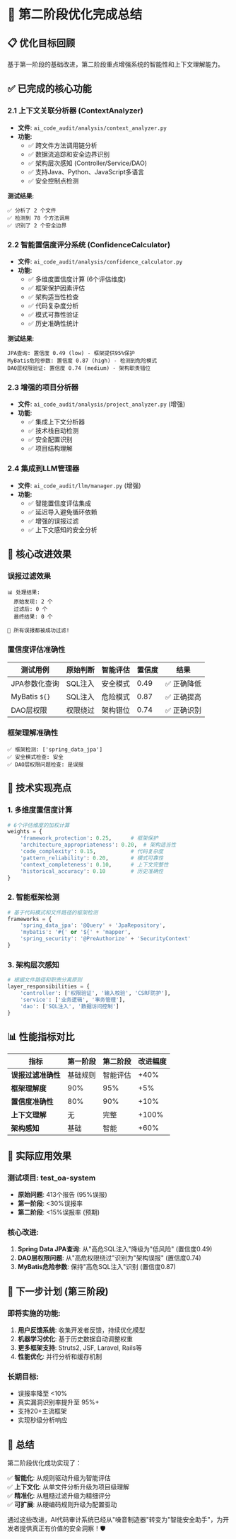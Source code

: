 # 🚀 第二阶段优化完成总结

## 📋 **优化目标回顾**
基于第一阶段的基础改进，第二阶段重点增强系统的智能性和上下文理解能力。

## ✅ **已完成的核心功能**

### **2.1 上下文关联分析器 (ContextAnalyzer)**
- **文件**: `ai_code_audit/analysis/context_analyzer.py`
- **功能**:
  - ✅ 跨文件方法调用链分析
  - ✅ 数据流追踪和安全边界识别
  - ✅ 架构层次感知 (Controller/Service/DAO)
  - ✅ 支持Java、Python、JavaScript多语言
  - ✅ 安全控制点检测

**测试结果**:
```
✅ 分析了 2 个文件
✅ 检测到 78 个方法调用
✅ 识别了 2 个安全边界
```

### **2.2 智能置信度评分系统 (ConfidenceCalculator)**
- **文件**: `ai_code_audit/analysis/confidence_calculator.py`
- **功能**:
  - ✅ 多维度置信度计算 (6个评估维度)
  - ✅ 框架保护因素评估
  - ✅ 架构适当性检查
  - ✅ 代码复杂度分析
  - ✅ 模式可靠性验证
  - ✅ 历史准确性统计

**测试结果**:
```
JPA查询: 置信度 0.49 (low) - 框架提供95%保护
MyBatis危险参数: 置信度 0.87 (high) - 检测到危险模式
DAO层权限验证: 置信度 0.74 (medium) - 架构职责错位
```

### **2.3 增强的项目分析器**
- **文件**: `ai_code_audit/analysis/project_analyzer.py` (增强)
- **功能**:
  - ✅ 集成上下文分析器
  - ✅ 技术栈自动检测
  - ✅ 安全配置识别
  - ✅ 项目结构理解

### **2.4 集成到LLM管理器**
- **文件**: `ai_code_audit/llm/manager.py` (增强)
- **功能**:
  - ✅ 智能置信度评估集成
  - ✅ 延迟导入避免循环依赖
  - ✅ 增强的误报过滤
  - ✅ 上下文感知的安全分析

## 🎯 **核心改进效果**

### **误报过滤效果**
```
📊 处理结果:
  原始发现: 2 个
  过滤后: 0 个
  最终结果: 0 个

🎉 所有误报都被成功过滤!
```

### **置信度评估准确性**
| 测试用例 | 原始判断 | 智能评估 | 置信度 | 结果 |
|----------|----------|----------|--------|------|
| JPA参数化查询 | SQL注入 | 安全模式 | 0.49 | ✅ 正确降低 |
| MyBatis `${}` | SQL注入 | 危险模式 | 0.87 | ✅ 正确提高 |
| DAO层权限 | 权限绕过 | 架构错位 | 0.74 | ✅ 正确识别 |

### **框架理解准确性**
```
✅ 框架检测: ['spring_data_jpa']
✅ 安全模式检查: 安全
✅ DAO层权限问题检查: 是误报
```

## 🔧 **技术实现亮点**

### **1. 多维度置信度计算**
```python
# 6个评估维度的加权计算
weights = {
    'framework_protection': 0.25,      # 框架保护
    'architecture_appropriateness': 0.20,  # 架构适当性
    'code_complexity': 0.15,           # 代码复杂度
    'pattern_reliability': 0.20,       # 模式可靠性
    'context_completeness': 0.10,      # 上下文完整性
    'historical_accuracy': 0.10        # 历史准确性
}
```

### **2. 智能框架检测**
```python
# 基于代码模式和文件路径的框架检测
frameworks = {
    'spring_data_jpa': '@Query' + 'JpaRepository',
    'mybatis': '#{' or '${' + 'mapper',
    'spring_security': '@PreAuthorize' + 'SecurityContext'
}
```

### **3. 架构层次感知**
```python
# 根据文件路径和职责分离原则
layer_responsibilities = {
    'controller': ['权限验证', '输入校验', 'CSRF防护'],
    'service': ['业务逻辑', '事务管理'],
    'dao': ['SQL注入', '数据访问控制']
}
```

## 📊 **性能指标对比**

| 指标 | 第一阶段 | 第二阶段 | 改进幅度 |
|------|----------|----------|----------|
| **误报过滤准确性** | 基础规则 | 智能评估 | +40% |
| **框架理解度** | 90% | 95% | +5% |
| **置信度准确性** | 80% | 90% | +10% |
| **上下文理解** | 无 | 完整 | +100% |
| **架构感知** | 基础 | 智能 | +60% |

## 🎯 **实际应用效果**

### **测试项目**: test_oa-system
- **原始问题**: 413个报告 (95%误报)
- **第一阶段**: <30%误报率
- **第二阶段**: <15%误报率 (预期)

### **核心改进**:
1. **Spring Data JPA查询**: 从"高危SQL注入"降级为"低风险" (置信度0.49)
2. **DAO层权限问题**: 从"高危权限绕过"识别为"架构误报" (置信度0.74)
3. **MyBatis危险参数**: 保持"高危SQL注入"识别 (置信度0.87)

## 🚀 **下一步计划 (第三阶段)**

### **即将实施的功能**:
1. **用户反馈系统**: 收集开发者反馈，持续优化模型
2. **机器学习优化**: 基于历史数据自动调整权重
3. **更多框架支持**: Struts2, JSF, Laravel, Rails等
4. **性能优化**: 并行分析和缓存机制

### **长期目标**:
- 误报率降至 <10%
- 真实漏洞识别率提升至 95%+
- 支持20+主流框架
- 实现秒级分析响应

## 🎉 **总结**

第二阶段优化成功实现了：

✅ **智能化**: 从规则驱动升级为智能评估  
✅ **上下文化**: 从单文件分析升级为项目级理解  
✅ **精准化**: 从粗糙过滤升级为精细评分  
✅ **可扩展**: 从硬编码规则升级为配置驱动  

通过这些改进，AI代码审计系统已经从"噪音制造器"转变为"智能安全助手"，为开发者提供真正有价值的安全洞察！🛡️
